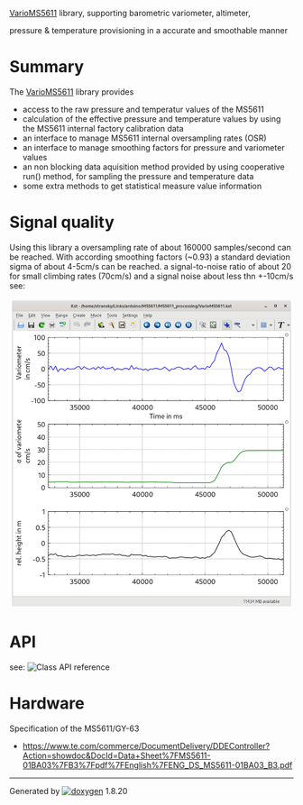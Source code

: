 
<div class="PageDoc">

<div class="header">

<div class="headertitle">

<div class="title">

[VarioMS5611](classVarioMS5611.html "VarioMS5611 non-blocking data aquisition, for large OSR rates and accurate pressure,...")
library, supporting barometric variometer, altimeter,

</div>

</div>

</div>

<div class="contents">

<div class="textblock">

pressure & temperature provisioning in a accurate and smoothable manner

# <span id="intro_sec_de" class="anchor"></span> Summary

The
[VarioMS5611](classVarioMS5611.html "VarioMS5611 non-blocking data aquisition, for large OSR rates and accurate pressure,...")
library provides

  - access to the raw pressure and temperatur values of the MS5611
  - calculation of the effective pressure and temperature values by
    using the MS5611 internal factory calibration data
  - an interface to manage MS5611 internal oversampling rates (OSR)
  - an interface to manage smoothing factors for pressure and variometer
    values
  - an non blocking data aquisition method provided by using cooperative
    run() method, for sampling the pressure and temperature data
  - some extra methods to get statistical measure value information

# <span id="signal_sec" class="anchor"></span> Signal quality

Using this library a oversampling rate of about 160000 samples/second
can be reached. With according smoothing factors (\~0.93) a standard
deviation sigma of about 4-5cm/s can be reached. a signal-to-noise ratio
of about 20 for small climbing rates (70cm/s) and a signal noise about
less thn +-10cm/s see:

![Variometer-Plot](https://raw.githubusercontent.com/Pulsar07/VarioMS5611/master/doc/img/PlotOf-Vario-SigmaV-RelHeight.png)

# <span id="api_sec" class="anchor"></span> API

see: ![Class API
reference](https://htmlpreview.github.io/?https://github.com/Pulsar07/VarioMS5611/blob/master/doc/html/classVarioMS5611.html)

# <span id="hardware_sec" class="anchor"></span> Hardware

Specification of the MS5611/GY-63

  - <https://www.te.com/commerce/DocumentDelivery/DDEController?Action=showdoc&DocId=Data+Sheet%7FMS5611-01BA03%7FB3%7Fpdf%7FEnglish%7FENG_DS_MS5611-01BA03_B3.pdf>

</div>

</div>

</div>

-----

<span class="small">Generated
by [![doxygen](doxygen.svg)](http://www.doxygen.org/index.html)
1.8.20</span>
